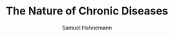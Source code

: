 ---
title: "The Nature of Chronic Diseases"
description: ""
author: Samuel Hahnemann
weight: 2
image: /covers/chronic.jpg
---